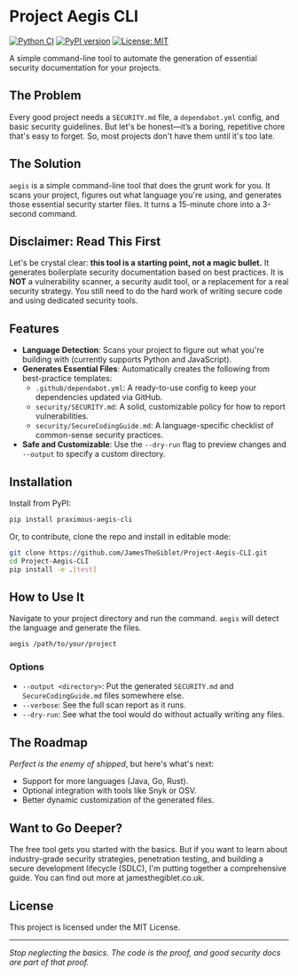 # Project Aegis CLI

[![Python CI](https://github.com/JamesTheGiblet/Project-Aegis-CLI/actions/workflows/python-ci.yml/badge.svg)](https://github.com/JamesTheGiblet/Project-Aegis-CLI/actions/workflows/python-ci.yml)
[![PyPI version](https://badge.fury.io/py/praximous-aegis-cli.svg)](https://badge.fury.io/py/praximous-aegis-cli)
[![License: MIT](https://img.shields.io/badge/License-MIT-yellow.svg)](https://opensource.org/licenses/MIT)

A simple command-line tool to automate the generation of essential security documentation for your projects.

## The Problem

Every good project needs a `SECURITY.md` file, a `dependabot.yml` config, and basic security guidelines. But let's be honest—it’s a boring, repetitive chore that's easy to forget. So, most projects don't have them until it's too late.

## The Solution

`aegis` is a simple command-line tool that does the grunt work for you. It scans your project, figures out what language you're using, and generates those essential security starter files. It turns a 15-minute chore into a 3-second command.

## Disclaimer: Read This First

Let's be crystal clear: **this tool is a starting point, not a magic bullet.** It generates boilerplate security documentation based on best practices. It is **NOT** a vulnerability scanner, a security audit tool, or a replacement for a real security strategy. You still need to do the hard work of writing secure code and using dedicated security tools.

## Features

* **Language Detection**: Scans your project to figure out what you're building with (currently supports Python and JavaScript).
* **Generates Essential Files**: Automatically creates the following from best-practice templates:
  * `.github/dependabot.yml`: A ready-to-use config to keep your dependencies updated via GitHub.
  * `security/SECURITY.md`: A solid, customizable policy for how to report vulnerabilities.
  * `security/SecureCodingGuide.md`: A language-specific checklist of common-sense security practices.
* **Safe and Customizable**: Use the `--dry-run` flag to preview changes and `--output` to specify a custom directory.

## Installation

Install from PyPI:

```bash
pip install praximous-aegis-cli
```

Or, to contribute, clone the repo and install in editable mode:

```bash
git clone https://github.com/JamesTheGiblet/Project-Aegis-CLI.git
cd Project-Aegis-CLI
pip install -e .[test]
```

## How to Use It

Navigate to your project directory and run the command. `aegis` will detect the language and generate the files.

```bash
aegis /path/to/your/project
```

### Options

* `--output <directory>`: Put the generated `SECURITY.md` and `SecureCodingGuide.md` files somewhere else.
* `--verbose`: See the full scan report as it runs.
* `--dry-run`: See what the tool would do without actually writing any files.

## The Roadmap

*Perfect is the enemy of shipped*, but here's what's next:

* Support for more languages (Java, Go, Rust).
* Optional integration with tools like Snyk or OSV.
* Better dynamic customization of the generated files.

## Want to Go Deeper?

The free tool gets you started with the basics. But if you want to learn about industry-grade security strategies, penetration testing, and building a secure development lifecycle (SDLC), I'm putting together a comprehensive guide. You can find out more at jamesthegiblet.co.uk.

## License

This project is licensed under the MIT License.

---
*Stop neglecting the basics. The code is the proof, and good security docs are part of that proof.*
